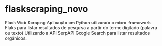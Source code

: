 # flaskscraping_novo
Flask Web Scraping
Aplicação em Python utlizando o micro-framework Flaks para listar resultados de pesquisa a partir do termo digitado (palavra ou texto)
Utilizando a API SerpAPI Google Search para listar resultados orgânicos.
